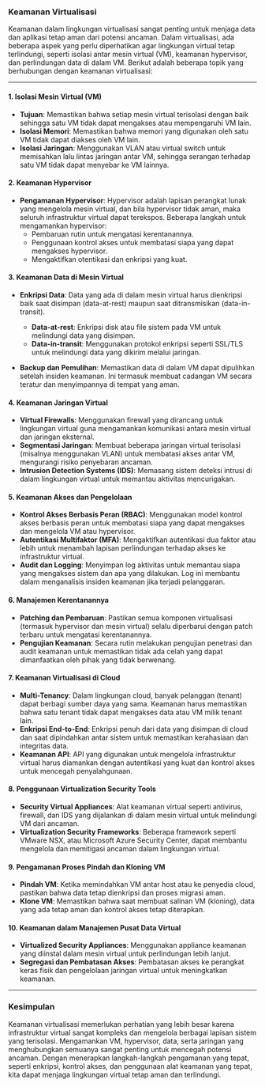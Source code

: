 ### **Keamanan Virtualisasi**

Keamanan dalam lingkungan virtualisasi sangat penting untuk menjaga data dan aplikasi tetap aman dari potensi ancaman. Dalam virtualisasi, ada beberapa aspek yang perlu diperhatikan agar lingkungan virtual tetap terlindungi, seperti isolasi antar mesin virtual (VM), keamanan hypervisor, dan perlindungan data di dalam VM. Berikut adalah beberapa topik yang berhubungan dengan keamanan virtualisasi:

---

#### **1. Isolasi Mesin Virtual (VM)**
- **Tujuan**: Memastikan bahwa setiap mesin virtual terisolasi dengan baik sehingga satu VM tidak dapat mengakses atau mempengaruhi VM lain.
- **Isolasi Memori**: Memastikan bahwa memori yang digunakan oleh satu VM tidak dapat diakses oleh VM lain.
- **Isolasi Jaringan**: Menggunakan VLAN atau virtual switch untuk memisahkan lalu lintas jaringan antar VM, sehingga serangan terhadap satu VM tidak dapat menyebar ke VM lainnya.

#### **2. Keamanan Hypervisor**
- **Pengamanan Hypervisor**: Hypervisor adalah lapisan perangkat lunak yang mengelola mesin virtual, dan bila hypervisor tidak aman, maka seluruh infrastruktur virtual dapat terekspos. Beberapa langkah untuk mengamankan hypervisor:
  - Pembaruan rutin untuk mengatasi kerentanannya.
  - Penggunaan kontrol akses untuk membatasi siapa yang dapat mengakses hypervisor.
  - Mengaktifkan otentikasi dan enkripsi yang kuat.

#### **3. Keamanan Data di Mesin Virtual**
- **Enkripsi Data**: Data yang ada di dalam mesin virtual harus dienkripsi baik saat disimpan (data-at-rest) maupun saat ditransmisikan (data-in-transit).
  - **Data-at-rest**: Enkripsi disk atau file sistem pada VM untuk melindungi data yang disimpan.
  - **Data-in-transit**: Menggunakan protokol enkripsi seperti SSL/TLS untuk melindungi data yang dikirim melalui jaringan.
  
- **Backup dan Pemulihan**: Memastikan data di dalam VM dapat dipulihkan setelah insiden keamanan. Ini termasuk membuat cadangan VM secara teratur dan menyimpannya di tempat yang aman.

#### **4. Keamanan Jaringan Virtual**
- **Virtual Firewalls**: Menggunakan firewall yang dirancang untuk lingkungan virtual guna mengamankan komunikasi antara mesin virtual dan jaringan eksternal.
- **Segmentasi Jaringan**: Membuat beberapa jaringan virtual terisolasi (misalnya menggunakan VLAN) untuk membatasi akses antar VM, mengurangi risiko penyebaran ancaman.
- **Intrusion Detection Systems (IDS)**: Memasang sistem deteksi intrusi di dalam lingkungan virtual untuk memantau aktivitas mencurigakan.

#### **5. Keamanan Akses dan Pengelolaan**
- **Kontrol Akses Berbasis Peran (RBAC)**: Menggunakan model kontrol akses berbasis peran untuk membatasi siapa yang dapat mengakses dan mengelola VM atau hypervisor.
- **Autentikasi Multifaktor (MFA)**: Mengaktifkan autentikasi dua faktor atau lebih untuk menambah lapisan perlindungan terhadap akses ke infrastruktur virtual.
- **Audit dan Logging**: Menyimpan log aktivitas untuk memantau siapa yang mengakses sistem dan apa yang dilakukan. Log ini membantu dalam menganalisis insiden keamanan jika terjadi pelanggaran.

#### **6. Manajemen Kerentanannya**
- **Patching dan Pembaruan**: Pastikan semua komponen virtualisasi (termasuk hypervisor dan mesin virtual) selalu diperbarui dengan patch terbaru untuk mengatasi kerentanannya.
- **Pengujian Keamanan**: Secara rutin melakukan pengujian penetrasi dan audit keamanan untuk memastikan tidak ada celah yang dapat dimanfaatkan oleh pihak yang tidak berwenang.

#### **7. Keamanan Virtualisasi di Cloud**
- **Multi-Tenancy**: Dalam lingkungan cloud, banyak pelanggan (tenant) dapat berbagi sumber daya yang sama. Keamanan harus memastikan bahwa satu tenant tidak dapat mengakses data atau VM milik tenant lain.
- **Enkripsi End-to-End**: Enkripsi penuh dari data yang disimpan di cloud dan saat dipindahkan antar sistem untuk memastikan kerahasiaan dan integritas data.
- **Keamanan API**: API yang digunakan untuk mengelola infrastruktur virtual harus diamankan dengan autentikasi yang kuat dan kontrol akses untuk mencegah penyalahgunaan.

#### **8. Penggunaan Virtualization Security Tools**
- **Security Virtual Appliances**: Alat keamanan virtual seperti antivirus, firewall, dan IDS yang dijalankan di dalam mesin virtual untuk melindungi VM dari ancaman.
- **Virtualization Security Frameworks**: Beberapa framework seperti VMware NSX, atau Microsoft Azure Security Center, dapat membantu mengelola dan memitigasi ancaman dalam lingkungan virtual.

#### **9. Pengamanan Proses Pindah dan Kloning VM**
- **Pindah VM**: Ketika memindahkan VM antar host atau ke penyedia cloud, pastikan bahwa data tetap dienkripsi dan proses migrasi aman.
- **Klone VM**: Memastikan bahwa saat membuat salinan VM (kloning), data yang ada tetap aman dan kontrol akses tetap diterapkan.

#### **10. Keamanan dalam Manajemen Pusat Data Virtual**
- **Virtualized Security Appliances**: Menggunakan appliance keamanan yang diinstal dalam mesin virtual untuk perlindungan lebih lanjut.
- **Segregasi dan Pembatasan Akses**: Pembatasan akses ke perangkat keras fisik dan pengelolaan jaringan virtual untuk meningkatkan keamanan.
  
---

### **Kesimpulan**
Keamanan virtualisasi memerlukan perhatian yang lebih besar karena infrastruktur virtual sangat kompleks dan mengelola berbagai lapisan sistem yang terisolasi. Mengamankan VM, hypervisor, data, serta jaringan yang menghubungkan semuanya sangat penting untuk mencegah potensi ancaman. Dengan menerapkan langkah-langkah pengamanan yang tepat, seperti enkripsi, kontrol akses, dan penggunaan alat keamanan yang tepat, kita dapat menjaga lingkungan virtual tetap aman dan terlindungi.